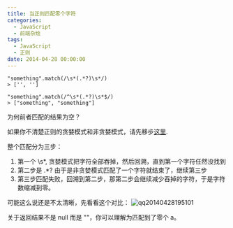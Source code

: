 ```yaml
---
title: 当正则匹配零个字符
categories:
  - JavaScript
  - 前端杂烩
tags:
  - JavaScript
  - 正则
date: 2014-04-28 00:00:00
---
```



    "something".match(/\s*(.*?)\s*/)
    > ['', '']
    
    "something".match(/^\s*(.*?)\s*$/)
    > ["something", "something"]
    
为何前者匹配的结果为空？

如果你不清楚正则的贪婪模式和非贪婪模式，请先移步[这里](http://www.cnblogs.com/hustskyking/p/how-regular-expressions-work.html#p-2.2).

整个匹配分为三步：

1. 第一个 \s*, 贪婪模式把字符全部吞掉，然后回溯，直到第一个字符任然没找到
2. 第二步是 .*? 由于是非贪婪模式匹配了一个字符就结束了，继续第三步
3. 第三步匹配失败，回溯到第二步，那第二步会继续减少吞掉的字符，于是字符数缩减到零。

可能这么说还是不太清晰，先看看这个对比：
![qq20140428195101](https://www.barretlee.com/blogimgs/2014/04/28/7e6c1076-cecb-11e3-823e-640e1b53ca00.jpg)<!--<source src="//cloud.githubusercontent.com/assets/2698003/2816541/7e6c1076-cecb-11e3-823e-640e1b53ca00.jpg">-->

关于返回结果不是 null 而是 ""，你可以理解为匹配到了零个 a。
